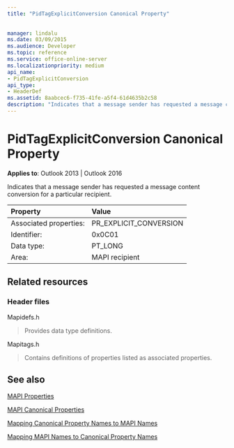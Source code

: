 ```yaml
---
title: "PidTagExplicitConversion Canonical Property"
 
 
manager: lindalu
ms.date: 03/09/2015
ms.audience: Developer
ms.topic: reference
ms.service: office-online-server
ms.localizationpriority: medium
api_name:
- PidTagExplicitConversion
api_type:
- HeaderDef
ms.assetid: 8aabcec6-f735-41fe-a5f4-61d4635b2c58
description: "Indicates that a message sender has requested a message content conversion for a particular recipient."
---
```


# PidTagExplicitConversion Canonical Property

  
  
**Applies to**: Outlook 2013 | Outlook 2016 
  
Indicates that a message sender has requested a message content conversion for a particular recipient.
  
|Property |Value |
|:-----|:-----|
|Associated properties:  <br/> |PR_EXPLICIT_CONVERSION  <br/> |
|Identifier:  <br/> |0x0C01  <br/> |
|Data type:  <br/> |PT_LONG  <br/> |
|Area:  <br/> |MAPI recipient  <br/> |
   
## Related resources

### Header files

Mapidefs.h
  
> Provides data type definitions.
    
Mapitags.h
  
> Contains definitions of properties listed as associated properties.
    
## See also



[MAPI Properties](mapi-properties.md)
  
[MAPI Canonical Properties](mapi-canonical-properties.md)
  
[Mapping Canonical Property Names to MAPI Names](mapping-canonical-property-names-to-mapi-names.md)
  
[Mapping MAPI Names to Canonical Property Names](mapping-mapi-names-to-canonical-property-names.md)

